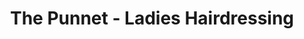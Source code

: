 ---
title: "The Punnet - Ladies Hairdressing"
url: /dublin/the-punnet-ladies-hairdressing/
shop: hairdresser
---